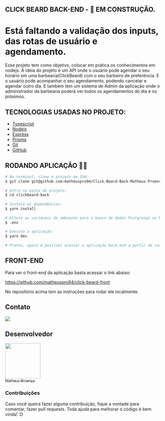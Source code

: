 ## CLICK BEARD BACK-END - 🚧 EM CONSTRUÇÃO.
# Está faltando a validação dos inputs, das rotas de usuário e agendamento.
 
Esse projeto tem como objetivo, colocar em prática os conhecimentos em nodejs. A ideia do projeto é um API onde o usuário pode agendar o seu horário em uma barbearia(ClickBeard) com o seu barbeiro de preferência. E o usuário pode acompanhar o seu agendamento, podendo cancelar e agendar outro dia. E também tem um sistema de Admin da aplicação onde o administrador da barbearia poderá ver todos os agendamentos do dia e os próximos.
 
 
## TECNOLOGIAS USADAS NO PROJETO:
 
- [Typescript](https://www.typescriptlang.org/)
- [Nodejs](https://nodejs.org/en/)
- [Express](https://expressjs.com/pt-br/)
- [Prisma](https://www.prisma.io/)
- [Git](https://git-scm.com/)
- [GitHub](https://github.com/)
 
## RODANDO APLICAÇÃO 👨‍🍳 ##
 
```bash
# No terminal, clone o projeto em SSH:
$ git clone git@github.com:matheuspro94/Click-Beard-Back-Matheus-Proenca.git
 
# Entre na pasta do projeto:
$ cd clickbeard-back
 
# Instale as dependências:
$ yarn install
 
# Altere as variáveis de ambiente para o banco de dados Postgresql ou MySql
$ .env
 
# Execute a aplicação:
$ yarn dev
 
# Pronto, agora é possível acessar a aplicação back-end a partir da rota http://localhost:3333/
```
 
## FRONT-END ##
 
Para ver o front-end da aplicação basta acessar o link abaixo:
 
<a targer="_blank">https://github.com/matheuspro94/click-beard-front</a>
 
No repositório acima tem as instruções para rodar ele localmente.
 
## Contato
 
<a targer="_blank" href="https://www.linkedin.com/in/matheus-proenca-dev/"><img src="https://img.icons8.com/fluency/48/000000/linkedin.png"/></a>
 
## Desenvolvedor
 
[<img src="https://avatars.githubusercontent.com/u/74427703?v=4" width=115><br><sub>Matheus Proença</sub>](https://github.com/mroenca40)
 
### Contribuições
 
Caso você queira fazer alguma contribuição, fique a vontade para comentar, fazer pull requests. Toda ajuda para melhorar o código é bem vinda! :D
 
###
 

